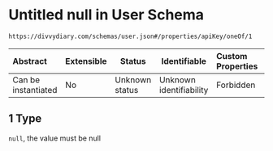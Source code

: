 # Untitled null in User Schema

```txt
https://divvydiary.com/schemas/user.json#/properties/apiKey/oneOf/1
```

| Abstract            | Extensible | Status         | Identifiable            | Custom Properties | Additional Properties | Access Restrictions | Defined In                                             |
| :------------------ | ---------- | -------------- | ----------------------- | :---------------- | --------------------- | ------------------- | ------------------------------------------------------ |
| Can be instantiated | No         | Unknown status | Unknown identifiability | Forbidden         | Allowed               | none                | [user.json\*](../out/user.json "open original schema") |

## 1 Type

`null`, the value must be null
